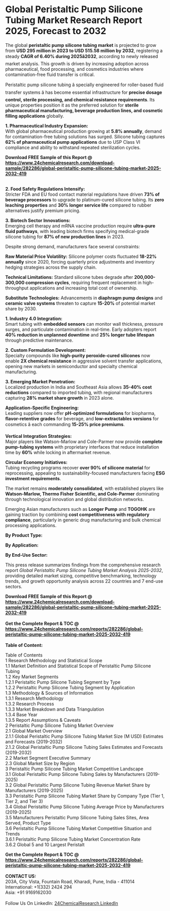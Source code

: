 <h1>Global Peristaltic Pump Silicone Tubing Market Research Report 2025, Forecast to 2032</h1><p>The global <strong>peristaltic pump silicone tubing market</strong> is projected to grow from <strong>USD 295 million in 2023 to USD 515.58 million by 2032</strong>, registering a steady <strong>CAGR of 6.40% during 2025â2032</strong>, according to newly released market analysis. This growth is driven by increasing adoption across pharmaceutical, food processing, and cosmetics industries where contamination-free fluid transfer is critical.</p><p>Peristaltic pump silicone tubing â specially engineered for roller-based fluid transfer systems â has become essential infrastructure for <strong>precise dosage control, sterile processing, and chemical resistance requirements</strong>. Its unique properties position it as the preferred solution for <strong>sterile pharmaceutical manufacturing, beverage production lines, and cosmetic filling applications</strong> globally.</p><p><strong>1. Pharmaceutical Industry Expansion:</strong><br>
With global pharmaceutical production growing at <strong>5.8% annually</strong>, demand for contamination-free tubing solutions has surged. Silicone tubing captures <strong>62% of pharmaceutical pump applications</strong> due to USP Class VI compliance and ability to withstand repeated sterilization cycles.</p><div><b>Download FREE Sample of this Report @ 
            <a href="https://www.24chemicalresearch.com/download-sample/282286/global-peristaltic-pump-silicone-tubing-market-2025-2032-419">
            https://www.24chemicalresearch.com/download-sample/282286/global-peristaltic-pump-silicone-tubing-market-2025-2032-419</a></b></div><br><p><strong>2. Food Safety Regulations Intensify:</strong><br>
Stricter FDA and EU food contact material regulations have driven <strong>73% of beverage processors</strong> to upgrade to platinum-cured silicone tubing. Its <strong>zero leaching properties</strong> and <strong>30% longer service life</strong> compared to rubber alternatives justify premium pricing.</p><p><strong>3. Biotech Sector Innovations:</strong><br>
Emerging cell therapy and mRNA vaccine production require <strong>ultra-pure fluid pathways</strong>, with leading biotech firms specifying medical-grade silicone tubing for <strong>87% of new production lines</strong> in 2023.</p><p>Despite strong demand, manufacturers face several constraints:</p><p><strong>Raw Material Price Volatility:</strong> Silicone polymer costs fluctuated <strong>18-22% annually</strong> since 2020, forcing quarterly price adjustments and inventory hedging strategies across the supply chain.</p><p><strong>Technical Limitations:</strong> Standard silicone tubes degrade after <strong>200,000-300,000 compression cycles</strong>, requiring frequent replacement in high-throughput applications and increasing total cost of ownership.</p><p><strong>Substitute Technologies:</strong> Advancements in <strong>diaphragm pump designs</strong> and <strong>ceramic valve systems</strong> threaten to capture <strong>15-20%</strong> of potential market share by 2030.</p><p><strong>1. Industry 4.0 Integration:</strong><br>
Smart tubing with <strong>embedded sensors</strong> can monitor wall thickness, pressure surges, and particulate contamination in real-time. Early adopters report <strong>40% reduction in unplanned downtime</strong> and <strong>25% longer tube lifespan</strong> through predictive maintenance.</p><p><strong>2. Custom Formulation Development:</strong><br>
Specialty compounds like <strong>high-purity peroxide-cured silicones</strong> now enable <strong>2X chemical resistance</strong> in aggressive solvent transfer applications, opening new markets in semiconductor and specialty chemical manufacturing.</p><p><strong>3. Emerging Market Penetration:</strong><br>
Localized production in India and Southeast Asia allows <strong>35-40% cost reductions</strong> compared to imported tubing, with regional manufacturers capturing <strong>28% market share growth</strong> in 2023 alone.</p><p><strong>Application-Specific Engineering:</strong><br>
	Leading suppliers now offer <strong>pH-optimized formulations</strong> for biopharma, <strong>flavor-retentive grades</strong> for beverage, and <strong>low-extractables versions</strong> for cosmetics â each commanding <strong>15-25% price premiums</strong>.</p><p><strong>Vertical Integration Strategies:</strong><br>
	Major players like Watson-Marlow and Cole-Parmer now provide <strong>complete pump-tubing systems</strong> with proprietary interfaces that reduce installation time by <strong>60%</strong> while locking in aftermarket revenue.</p><p><strong>Circular Economy Initiatives:</strong><br>
	Tubing recycling programs recover <strong>over 90% of silicone material</strong> for reprocessing, appealing to sustainability-focused manufacturers facing <strong>ESG investment requirements</strong>.</p><p>The market remains <strong>moderately consolidated</strong>, with established players like <strong>Watson-Marlow, Thermo Fisher Scientific, and Cole-Parmer</strong> dominating through technological innovation and global distribution networks.</p><p>Emerging Asian manufacturers such as <strong>Longer Pump</strong> and <strong>TOGOHK</strong> are gaining traction by combining <strong>cost competitiveness with regulatory compliance</strong>, particularly in generic drug manufacturing and bulk chemical processing applications.</p><p><strong>By Product Type:</strong></p><p><strong>By Application:</strong></p><p><strong>By End-Use Sector:</strong></p><p>This press release summarizes findings from the comprehensive research report <em>Global Peristaltic Pump Silicone Tubing Market Analysis 2025-2032</em>, providing detailed market sizing, competitive benchmarking, technology trends, and growth opportunity analysis across 22 countries and 7 end-use sectors.</p><div><b>Download FREE Sample of this Report @ 
            <a href="https://www.24chemicalresearch.com/download-sample/282286/global-peristaltic-pump-silicone-tubing-market-2025-2032-419">
            https://www.24chemicalresearch.com/download-sample/282286/global-peristaltic-pump-silicone-tubing-market-2025-2032-419</a></b></div><br><div><b>Get the Complete Report & TOC @ 
            <a href="https://www.24chemicalresearch.com/reports/282286/global-peristaltic-pump-silicone-tubing-market-2025-2032-419">
            https://www.24chemicalresearch.com/reports/282286/global-peristaltic-pump-silicone-tubing-market-2025-2032-419</a></b></div><br>
            <b>Table of Content:</b><p>Table of Contents<br />
1 Research Methodology and Statistical Scope<br />
1.1 Market Definition and Statistical Scope of Peristaltic Pump Silicone Tubing<br />
1.2 Key Market Segments<br />
1.2.1 Peristaltic Pump Silicone Tubing Segment by Type<br />
1.2.2 Peristaltic Pump Silicone Tubing Segment by Application<br />
1.3 Methodology & Sources of Information<br />
1.3.1 Research Methodology<br />
1.3.2 Research Process<br />
1.3.3 Market Breakdown and Data Triangulation<br />
1.3.4 Base Year<br />
1.3.5 Report Assumptions & Caveats<br />
2 Peristaltic Pump Silicone Tubing Market Overview<br />
2.1 Global Market Overview<br />
2.1.1 Global Peristaltic Pump Silicone Tubing Market Size (M USD) Estimates and Forecasts (2019-2032)<br />
2.1.2 Global Peristaltic Pump Silicone Tubing Sales Estimates and Forecasts (2019-2032)<br />
2.2 Market Segment Executive Summary<br />
2.3 Global Market Size by Region<br />
3 Peristaltic Pump Silicone Tubing Market Competitive Landscape<br />
3.1 Global Peristaltic Pump Silicone Tubing Sales by Manufacturers (2019-2025)<br />
3.2 Global Peristaltic Pump Silicone Tubing Revenue Market Share by Manufacturers (2019-2025)<br />
3.3 Peristaltic Pump Silicone Tubing Market Share by Company Type (Tier 1, Tier 2, and Tier 3)<br />
3.4 Global Peristaltic Pump Silicone Tubing Average Price by Manufacturers (2019-2025)<br />
3.5 Manufacturers Peristaltic Pump Silicone Tubing Sales Sites, Area Served, Product Type<br />
3.6 Peristaltic Pump Silicone Tubing Market Competitive Situation and Trends<br />
3.6.1 Peristaltic Pump Silicone Tubing Market Concentration Rate<br />
3.6.2 Global 5 and 10 Largest Peristalt</p><div><b>Get the Complete Report & TOC @ 
            <a href="https://www.24chemicalresearch.com/reports/282286/global-peristaltic-pump-silicone-tubing-market-2025-2032-419">
            https://www.24chemicalresearch.com/reports/282286/global-peristaltic-pump-silicone-tubing-market-2025-2032-419</a></b></div><br><b>CONTACT US:</b><br>
            203A, City Vista, Fountain Road, Kharadi, Pune, India - 411014<br>
            International: +1(332) 2424 294<br>
            Asia: +91 9169162030 <br><br>
            Follow Us On LinkedIn: <a href="https://www.linkedin.com/company/24chemicalresearch/">24ChemicalResearch LinkedIn</a>